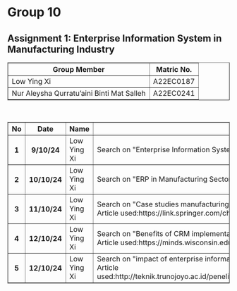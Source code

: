 <!DOCTYPE html>
<html lang="en">
<head>
    <meta charset="UTF-8">
    <meta name="viewport" content="width=device-width, initial-scale=1.0">
    
</head>
<body>

<h1>Group 10</h1>
<h2>Assignment 1: Enterprise Information System in Manufacturing Industry</h2>

<!-- Table for group members -->
<table border="1">
    <tr>
        <th>Group Member</th>
        <th>Matric No.</th>
    </tr>
    <tr>
        <td>Low Ying Xi</td>
        <td>A22EC0187</td>
    </tr>
    <tr>
        <td>Nur Aleysha Qurratu’aini Binti Mat Salleh</td>
        <td>A22EC0241</td>
    </tr>
</table>

<br>


<table border="1">
    <tr>
        <th>No</th>
        <th>Date</th>
        <th>Name</th>
        <th>Activity</th>
    </tr>
    <tr>
        <th>1</th>
        <th>9/10/24</th>
        <td>Low Ying Xi</td>
        <td>Search on "Enterprise Information System in Manufacturing Sector" in Google Scholar</td>
    </tr>
    <tr>
        <th>2</th>
        <th>10/10/24</th>
        <td>Low Ying Xi</td>
        <td>Search on "ERP in Manufacturing Sector" in Google Scholar</td>
    </tr>
    <tr>
        <th>3</th>
        <th>11/10/24</th>
        <td>Low Ying Xi</td>
        <td>Search on "Case studies manufacturing enterprise information system" in Google Scholar
        <br> Article used:https://link.springer.com/chapter/10.1007/978-3-642-33980-6_54
        </td>
    </tr>
    <tr>
        <th>4</th>
        <th>12/10/24</th>
        <td>Low Ying Xi</td>
        <td>Search on "Benefits of CRM implementation in manufacturing" in Google Scholar
        <br>Article used:https://minds.wisconsin.edu/bitstream/handle/1793/80983/Agwaye,%20Joseph.pdf?sequence=1
        </td>
    </tr>
<tr>
        <th>5</th>
        <th>12/10/24</th>
        <td>Low Ying Xi</td>
        <td>Search on "impact of enterprise information system in manufacturing" in Google Scholar
        <br>Article used:http://teknik.trunojoyo.ac.id/penelitiandosen/Sabarudin%20Akhmad/2%202017%20Implementation%20of%20Enterprise%20Resource%20Planning%20System%20in.pdf
        </td>
    </tr>

    
</table>

</body>
</html>
